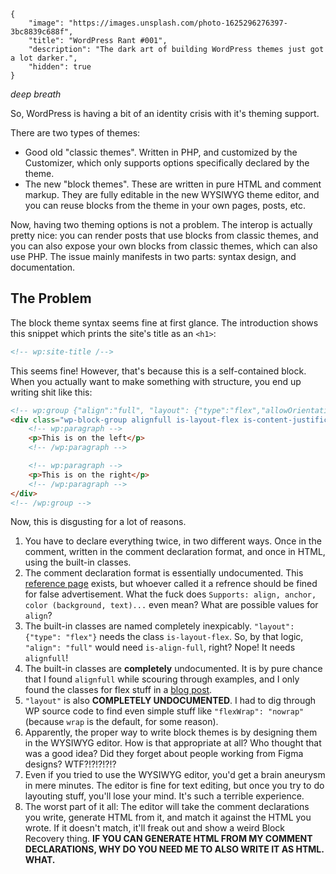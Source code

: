 ```
{
    "image": "https://images.unsplash.com/photo-1625296276397-3bc8839c688f",
    "title": "WordPress Rant #001",
    "description": "The dark art of building WordPress themes just got a lot darker.",
    "hidden": true
}
```

*deep breath*

So, WordPress is having a bit of an identity crisis with it's theming support.

There are two types of themes: 
 * Good old "classic themes". Written in PHP, and customized by the Customizer, which only supports options specifically declared by the theme.
 * The new "block themes". These are written in pure HTML and comment markup. They are fully editable in the new WYSIWYG theme editor, and you can reuse blocks from the theme in your own pages, posts, etc.

Now, having two theming options is not a problem. The interop is actually pretty nice: you can render posts that use blocks from classic themes, and you can also expose your own blocks from classic themes, which can also use PHP. The issue mainly manifests in two parts: syntax design, and documentation.

## The Problem

The block theme syntax seems fine at first glance. The introduction shows this snippet which prints the site's title as an `<h1>`:

```html
<!-- wp:site-title /-->
```

This seems fine! However, that's because this is a self-contained block. When you actually want to make something with structure, you end up writing shit like this:

```html
<!-- wp:group {"align":"full", "layout": {"type":"flex","allowOrientation":false,"justifyContent":"space-between"}, "className": "my-class"} -->
<div class="wp-block-group alignfull is-layout-flex is-content-justification-space-between my-class">
    <!-- wp:paragraph -->
    <p>This is on the left</p>
    <!-- /wp:paragraph -->

    <!-- wp:paragraph -->
    <p>This is on the right</p>
    <!-- /wp:paragraph -->
</div>
<!-- /wp:group -->
```

Now, this is disgusting for a lot of reasons.

 1. You have to declare everything twice, in two different ways. Once in the comment, written in the comment declaration format, and once in HTML, using the built-in classes.
 2. The comment declaration format is essentially undocumented. This [reference page](https://developer.wordpress.org/block-editor/reference-guides/core-blocks/) exists, but whoever called it a refrence should be fined for false advertisement. What the fuck does `Supports: align, anchor, color (background, text)...` even mean? What are possible values for `align`?
 3. The built-in classes are named completely inexpicably. `"layout": {"type": "flex"}` needs the class `is-layout-flex`. So, by that logic, `"align": "full"` would need `is-align-full`, right? Nope! It needs `alignfull`!
 4. The built-in classes are **completely** undocumented. It is by pure chance that I found `alignfull` while scouring through examples, and I only found the classes for flex stuff in a [blog post](https://developer.wordpress.org/news/2023/01/a-walk-through-of-layout-classes-in-wordpress-6-1/).
 5. `"layout"` is also **COMPLETELY UNDOCUMENTED**. I had to dig through WP source code to find even simple stuff like `"flexWrap": "nowrap"` (because `wrap` is the default, for some reason).
 6. Apparently, the proper way to write block themes is by designing them in the WYSIWYG editor. How is that appropriate at all? Who thought that was a good idea? Did they forget about people working from Figma designs? WTF?!?!?!?!?
 7. Even if you tried to use the WYSIWYG editor, you'd get a brain aneurysm in mere minutes. The editor is fine for text editing, but once you try to do layouting stuff, you'll lose your mind. It's such a terrible experience.
 8. The worst part of it all: The editor will take the comment declarations you write, generate HTML from it, and match it against the HTML you wrote. If it doesn't match, it'll freak out and show a weird Block Recovery thing. **IF YOU CAN GENERATE HTML FROM MY COMMENT DECLARATIONS, WHY DO YOU NEED ME TO ALSO WRITE IT AS HTML. WHAT.**